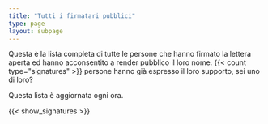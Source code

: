 ```yaml
---
title: "Tutti i firmatari pubblici"
type: page
layout: subpage
---
```


Questa è la lista completa di tutte le persone che hanno firmato la lettera aperta ed hanno acconsentito a render pubblico il loro nome. {{< count type="signatures" >}} persone hanno già espresso il loro supporto, sei uno di loro?

Questa lista è aggiornata ogni ora.

{{< show_signatures >}}

